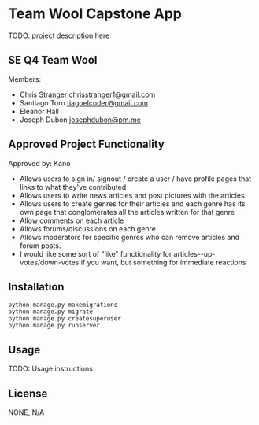 # Team Wool Capstone App

TODO: project description here

## SE Q4 Team Wool

Members:

- Chris Stranger <chrisstranger1@gmail.com>
- Santiago Toro <tiagoelcoder@gmail.com>
- Eleanor Hall
- Joseph Dubon <josephdubon@pm.me>

## Approved Project Functionality

Approved by: Kano

- Allows users to sign in/ signout / create a user / have profile pages that links to what they've contributed
- Allows users to write news articles and post pictures with the articles
- Allows users to create genres for their articles and each genre has its own page that conglomerates all the articles
  written for that genre
- Allow comments on each article
- Allows forums/discussions on each genre
- Allows moderators for specific genres who can remove articles and forum posts.
- I would like some sort of "like" functionality for articles--up-votes/down-votes if you want, but something for
  immediate reactions

## Installation

```console
python manage.py makemigrations
python manage.py migrate
python manage.py createsuperuser
python manage.py runserver
```

## Usage

TODO: Usage instructions

## License

NONE, N/A